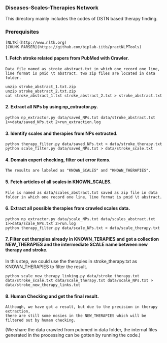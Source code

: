 ### Diseases-Scales-Therapies Network
This directory mainly includes the codes of DSTN based therapy finding.

### Prerequisites
	[NLTK](http://www.nltk.org)
	[CHUNK PARSER](https://github.com/biplab-iitb/practNLPTools)

#### 1. Fetch stroke related papers from PubMed with Crawler.
	Data file named as stroke_abstract.txt in which one record one line, line format is pmid \t abstract. two zip files are located in data folder.

	unzip stroke_abstract_1.txt.zip
	unzip stroke_abstract_2.txt.zip
	cat stroke_abstract_1.txt stroke_abstract_2.txt > stroke_abstract.txt

#### 2. Extract all NPs by using np_extractor.py.
	python np_extractor.py data/saved_NPs.txt data/stroke_abstract.txt 1>>data/saved_NPs.txt 2>run_extraction.log

#### 3. Identify scales and therapies from NPs extracted.
	python therapy_filter.py data/saved_NPs.txt > data/stroke_therapy.txt
	python scale_filter.py data/saved_NPs.txt > data/stroke_scale.txt

#### 4. Domain expert checking, filter out error items.
	The results are labeled as "KNOWN_SCALES" and "KNOWN_THERAPIES".

#### 5. Fetch articles of all scales in KNOWN_SCALES.
	File is named as data/scales_abstract.txt saved as zip file in data folder in which one record one line, line format is pmid \t abstract.

#### 6. Extract all possible therapies from crawled scales data.
	python np_extractor.py data/scale_NPs.txt data/scales_abstract.txt 1>>data/scale_NPs.txt 2>run.log
	python therapy_filter.py data/scale_NPs.txt > data/scale_therapy.txt

#### 7. Filter out therapies already in KNOWN_TERAPIES and got a collection NEW_THERAPIES and the intermediate SCALE name between new therapy and stroke.
In this step, we could use the therapies in stroke_therapy.txt as KNOWN_THERAPIES to filter the result.

	python scale_new_therapy_linking.py data/stroke_therapy.txt data/stroke_scale.txt data/scale_therapy.txt data/scale_NPs.txt > data/stroke_new_therapy_links.txt


#### 8. Human Checking and get the final result.
	Although, we have got a result, but due to the precision in therapy extraction,
	there are still some nosies in the NEW_THERAPIES which will be filtered out by human checking.


(We share the data crawled from pubmed in data folder, the internal files generated in the processing can be gotten by running the code.)